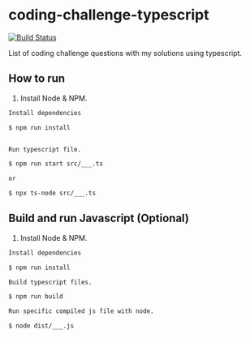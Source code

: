 # coding-challenge-typescript

[![Build Status](https://travis-ci.org/shawnkoon/coding-challenge-typescript.svg?branch=master)](https://travis-ci.org/shawnkoon/coding-challenge-typescript)

List of coding challenge questions with my solutions using typescript.

## How to run

1. Install Node & NPM.

```bash
Install dependencies

$ npm run install


Run typescript file.

$ npm run start src/___.ts

or

$ npx ts-node src/___.ts
```

## Build and run Javascript (Optional)

1. Install Node & NPM.

```bash
Install dependencies

$ npm run install

Build typescript files.

$ npm run build

Run specific compiled js file with node.

$ node dist/___.js

```
